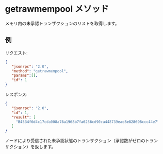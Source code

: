 # getrawmempool メソッド

メモリ内の未承認トランザクションのリストを取得します。

## 例

リクエスト:

```json
{
   "jsonrpc": "2.0",
   "method": "getrawmempool",
   "params":[],
   "id": 1
}
```

レスポンス:

```json
{
   "jsonrpc": "2.0",
   "id": 1,
   "result": [
     "B4534f6d4c17cda008a76a1968b7fa6256cd90ca448739eae8e828698ccc44e7"
   ]
}
```

ノードにより受信された未承認状態のトランザクション（承認数がゼロのトランザクション）を返します。
